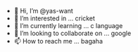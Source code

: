- 👋 Hi, I’m @yas-want
- 👀 I’m interested in ... cricket
- 🌱 I’m currently learning ... c language
- 💞️ I’m looking to collaborate on ... google
- 📫 How to reach me ... bagaha

<!---
yas-want/yas-want is a ✨ special ✨ repository because its `README.md` (this file) appears on your GitHub profile.
You can click the Preview link to take a look at your changes.
--->
